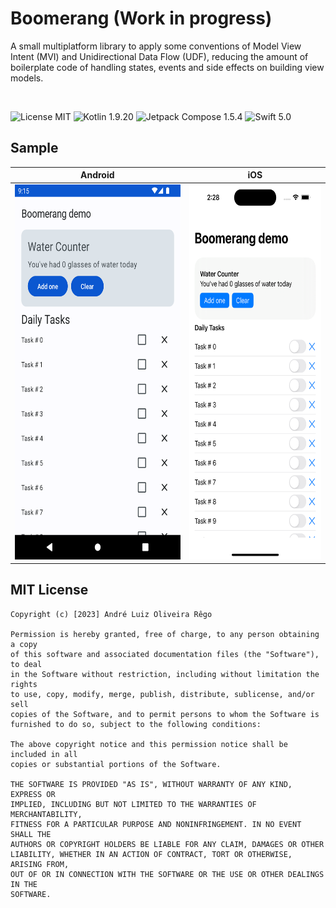 # Boomerang (Work in progress)
A small multiplatform library to apply some conventions of Model View Intent (MVI) and Unidirectional Data Flow (UDF),
reducing the amount of boilerplate code of handling states, events and side effects on building view models. 

</br>

![License MIT](https://img.shields.io/badge/License-MIT-darkgreen.svg)
![Kotlin 1.9.20](https://img.shields.io/badge/Kotlin-1.9.20-purple.svg?style=social&logo=kotlin)
![Jetpack Compose 1.5.4](https://img.shields.io/badge/Jetpack_Compose-1.5.4-blue.svg?style=social&logo=jetpackcompose)
![Swift 5.0](https://img.shields.io/badge/Swift-5.0-orange.svg?style=social&logo=swift)

## Sample

Android | iOS
-|-
<img src=docs/images/android.png height=600 /> | <img src=docs/images/ios.png height=600 />


## MIT License

    Copyright (c) [2023] André Luiz Oliveira Rêgo
    
    Permission is hereby granted, free of charge, to any person obtaining a copy
    of this software and associated documentation files (the "Software"), to deal
    in the Software without restriction, including without limitation the rights
    to use, copy, modify, merge, publish, distribute, sublicense, and/or sell
    copies of the Software, and to permit persons to whom the Software is
    furnished to do so, subject to the following conditions:
    
    The above copyright notice and this permission notice shall be included in all
    copies or substantial portions of the Software.
    
    THE SOFTWARE IS PROVIDED "AS IS", WITHOUT WARRANTY OF ANY KIND, EXPRESS OR
    IMPLIED, INCLUDING BUT NOT LIMITED TO THE WARRANTIES OF MERCHANTABILITY,
    FITNESS FOR A PARTICULAR PURPOSE AND NONINFRINGEMENT. IN NO EVENT SHALL THE
    AUTHORS OR COPYRIGHT HOLDERS BE LIABLE FOR ANY CLAIM, DAMAGES OR OTHER
    LIABILITY, WHETHER IN AN ACTION OF CONTRACT, TORT OR OTHERWISE, ARISING FROM,
    OUT OF OR IN CONNECTION WITH THE SOFTWARE OR THE USE OR OTHER DEALINGS IN THE
    SOFTWARE.
